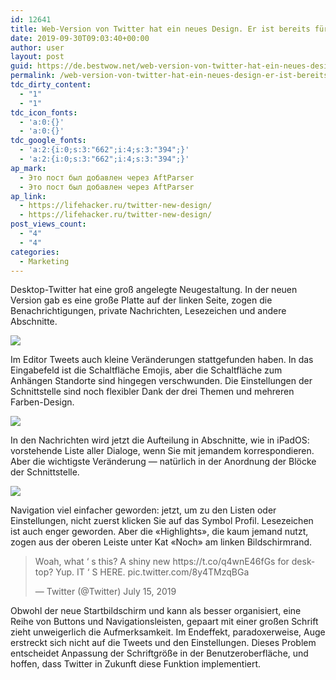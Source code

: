 ```yaml
---
id: 12641
title: Web-Version von Twitter hat ein neues Design. Er ist bereits für alle verfügbar
date: 2019-09-30T09:03:40+00:00
author: user
layout: post
guid: https://de.bestwow.net/web-version-von-twitter-hat-ein-neues-design-er-ist-bereits-fur-alle-verfugbar/
permalink: /web-version-von-twitter-hat-ein-neues-design-er-ist-bereits-fur-alle-verfugbar/
tdc_dirty_content:
  - "1"
  - "1"
tdc_icon_fonts:
  - 'a:0:{}'
  - 'a:0:{}'
tdc_google_fonts:
  - 'a:2:{i:0;s:3:"662";i:4;s:3:"394";}'
  - 'a:2:{i:0;s:3:"662";i:4;s:3:"394";}'
ap_mark:
  - Это пост был добавлен через AftParser
  - Это пост был добавлен через AftParser
ap_link:
  - https://lifehacker.ru/twitter-new-design/
  - https://lifehacker.ru/twitter-new-design/
post_views_count:
  - "4"
  - "4"
categories:
  - Marketing
---
```

Desktop-Twitter hat eine groß angelegte Neugestaltung. In der neuen Version gab es eine große Platte auf der linken Seite, zogen die Benachrichtigungen, private Nachrichten, Lesezeichen und andere Abschnitte.

![](https://de.bestwow.net/wp-content/uploads/2019/09/veb-versiya-twitter-poluchila-novyy-dizayn-on-uzhe-dostupen-vsem-1.jpg) 

Im Editor Tweets auch kleine Veränderungen stattgefunden haben. In das Eingabefeld ist die Schaltfläche Emojis, aber die Schaltfläche zum Anhängen Standorte sind hingegen verschwunden. Die Einstellungen der Schnittstelle sind noch flexibler Dank der drei Themen und mehreren Farben-Design.

![](https://de.bestwow.net/wp-content/uploads/2019/09/veb-versiya-twitter-poluchila-novyy-dizayn-on-uzhe-dostupen-vsem-2.jpg) 

In den Nachrichten wird jetzt die Aufteilung in Abschnitte, wie in iPadOS: vorstehende Liste aller Dialoge, wenn Sie mit jemandem korrespondieren. Aber die wichtigste Veränderung — natürlich in der Anordnung der Blöcke der Schnittstelle.

![](https://de.bestwow.net/wp-content/uploads/2019/09/veb-versiya-twitter-poluchila-novyy-dizayn-on-uzhe-dostupen-vsem-3.jpg) 

Navigation viel einfacher geworden: jetzt, um zu den Listen oder Einstellungen, nicht zuerst klicken Sie auf das Symbol Profil. Lesezeichen ist auch enger geworden. Aber die «Highlights», die kaum jemand nutzt, zogen aus der oberen Leiste unter Kat «Noch» am linken Bildschirmrand.

> <p dir="ltr" lang="en">
>   Woah, what &#8216; s this? A shiny new https://t.co/q4wnE46fGs for desktop? Yup. IT &#8216; S HERE. pic.twitter.com/8y4TMzqBGa
> </p>
> 
> — Twitter (@Twitter) July 15, 2019

Obwohl der neue Startbildschirm und kann als besser organisiert, eine Reihe von Buttons und Navigationsleisten, gepaart mit einer großen Schrift zieht unweigerlich die Aufmerksamkeit. Im Endeffekt, paradoxerweise, Auge erstreckt sich nicht auf die Tweets und den Einstellungen. Dieses Problem entscheidet Anpassung der Schriftgröße in der Benutzeroberfläche, und hoffen, dass Twitter in Zukunft diese Funktion implementiert.